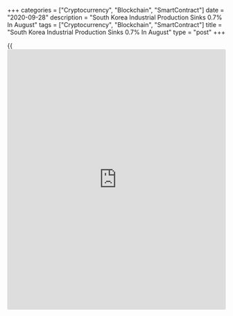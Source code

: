 +++
categories = ["Cryptocurrency", "Blockchain", "SmartContract"]
date = "2020-09-28"
description = "South Korea Industrial Production Sinks 0.7% In August"
tags = ["Cryptocurrency", "Blockchain", "SmartContract"]
title = "South Korea Industrial Production Sinks 0.7% In August"
type = "post"
+++

{{<iframe id="large-banner" src="https://www.bounty.group/#slide=15.0" width="100%" height="600" scrolling="no" style="border: 0px solid rgb(216, 221, 230); border-radius: 3px;">}}

Industrial production in South Korea was down a seasonally adjusted 0.7
percent on month in August, Statistics Korea said on Tuesday - beating
forecasts for a decline of 1.5 percent following the 1.6 percent
increase in July.

On a yearly basis, industrial production sank 3.0 percent - missing
expectations for a fall of 2.8 percent following the 2.5 percent drop in
the previous month.

The index of all industry production was down 0.9 percent on month and
3.4 percent on year after adding 0.1 percent on month and losing 1.5
percent on year in July.

For comments and feedback [contact](https://www.playgroundfx.com/contact/): editorial@rtt[news](https://www.letsplayfx.com/blog/forex-news-website/).com

[Economic News][1]

 **What parts of the world are seeing the best (and worst) economic
performances lately? Click[here][2] to check out our [Econ Scorecard][2]
and find out! See up-to-the-moment [ranking](https://www.playgroundfx.com/blog/crypto-exchange-ranking/)s for the best and worst
performers in [GDP][2], [unemployment rate][3], [inflation][4] and much
more.**

   1. www.rtt[news](https://www.letsplayfx.com/blog/forex-news-website/).com/Content/EconomicNews.aspx
   2. www.rtt[news](https://www.letsplayfx.com/blog/forex-news-website/).com/economic-scorecard/world-rank/GDP/highest-performance.aspx
   3. www.rtt[news](https://www.letsplayfx.com/blog/forex-news-website/).com/economic-scorecard/world-rank/unemployment-rate/lowest-performance.aspx
   4. www.rtt[news](https://www.letsplayfx.com/blog/forex-news-website/).com/economic-scorecard/world-rank/CPI/highest-performance.aspx